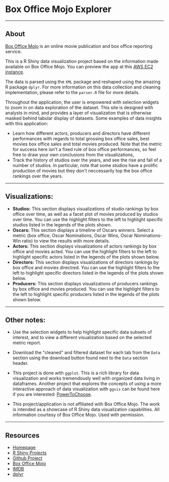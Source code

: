 # Box Office Mojo Explorer

------

## About
[Box Office Mojo](http://www.boxofficemojo.com/) is an online movie publication and box office reporting service.

This is a R Shiny data visualization project based on the information made available on Box Office Mojo.  You can preview the app at this [AWS EC2 instance](http://ec2-54-183-164-175.us-west-1.compute.amazonaws.com:3838/BoxOfficeMojo/).

The data is parsed using the `XML` package and reshaped using the amazing R package `dplyr`.  For more information on this data collection and cleaning implementation, please refer to the `parser.R` file for more details.

Throughout the application, the user is empowered with selection widgets to zoom in on data exploration of the dataset.  This site is designed with analysts in mind, and provides a layer of visualization that is otherwise masked behind tabular display of datasets.  Some examples of data insights with this application:

- Learn how different actors, producers and directors have different performances with regards to total grossing box office sales, best movies box office sales and total movies produced.  Note that the metric for success here isn't a fixed rule of box office performances, so feel free to draw your own conclusions from the visualizations,
- Track the history of studios over the years, and see the rise and fall of a number of studios.  In particular, note that some studios have a prolific production of movies but they don't neccessarily top the box office rankings over the years.

------

## Visualizations:
- **Studios:** This section displays visualizations of studio rankings by box office over time, as well as a facet plot of movies produced by studios over time. You can use the highlight filters to the left to highlight specific studios listed in the legends of the plots shown.
- **Oscars:** This section displays a timeline of Oscars winners. Select a metric (box office, Oscar Nominations, Oscar Wins, Oscar Nominations-Win ratio) to view the results with more details.
- **Actors:** This section displays visualizations of actors rankings by box office and movies acted. You can use the highlight filters to the left to highlight specific actors listed in the legends of the plots shown below.
- **Directors:** This section displays visualizations of directors rankings by box office and movies directred. You can use the highlight filters to the left to highlight specific directors listed in the legends of the plots shown below.
- **Producers:** This section displays visualizations of producers rankings by box office and movies produced. You can use the highlight filters to the left to highlight specific producers listed in the legends of the plots shown below.

------

## Other notes:
- Use the selection widgets to help highlight specific data subsets of interest, and to view a different visualization based on the selected metric report.

- Download the "cleaned" and filtered dataset for each tab from the `Data` section using the download button found next to the `Data` section header.

- This project is done with `ggplot`.  This is a rich library for data visualization and works tremendously well with organized data living in dataframes.  Another project that explores the concepts of using a more interactive approach of data visualization with `ggvis` can be found here if you are interested: [PowerToChoose](http://ec2-54-183-164-175.us-west-1.compute.amazonaws.com:3838/PowerToChoose/).

- This project/application is not affiliated with Box Office Mojo.  The work is intended as a showcase of R Shiny data visualization capabilities.  All information courtesy of Box Office Mojo. Used with permission.

------

## Resources
- [Homepage](https://chrisrzhou.github.io/)
- [R Shiny Projects](http://ec2-54-183-164-175.us-west-1.compute.amazonaws.com:3838/)
- [Github Project](https://github.com/chrisrzhou/RShiny-BoxOfficeMojo)
- [Box Office Mojo](http://www.boxofficemojo.com/)
- [IMDB](http://www.imdb.com/)
- [dplyr](http://cran.rstudio.com/web/packages/dplyr/vignettes/introduction.html)
